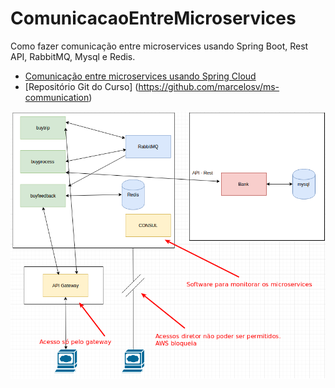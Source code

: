 # ComunicacaoEntreMicroservices
Como fazer comunicação entre microservices usando Spring Boot, Rest API, RabbitMQ, Mysql e Redis.

- [Comunicação entre microservices usando Spring Cloud](https://www.udemy.com/course/comunicacao-entre-microservices-usando-spring-cloud/learn/lecture/16435694?start=30#overview)
- [Repositório Git do Curso] (https://github.com/marcelosv/ms-communication)

<img src="uml.png">
